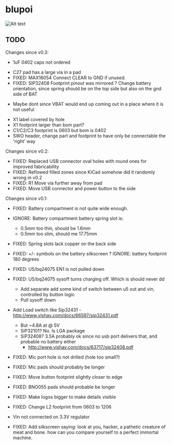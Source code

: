 blupoi
======

![Alt text](/../master/hardware/blupoi.png?raw=true "v0.1: render")


TODO
----

Changes since v0.3:
 - 1uF 0402 caps not ordered
 * C27 pad has a large via in a pad
 * FIXED: MAX16054 Connect CLEAR to GND if unused.
 * FIXED: SIP32408 Footprint pinout was mirrored
 ? Change battery orientation, since spring should be on the top side but also on the gnd side of BAT
  - Maybe dont since VBAT would end up coming out in a place where it is not useful
 * X1 label covered by hole
 * X1 footprint larger than bom part?
 * C1/C2/C3 footprint is 0603 but bom is 0402
 * SWO header, change part and footprint to have only be connectable the 'right' way
 


Changes since v0.2:
 * FIXED: Replaced USB connector oval holes with round ones for improved fabricability
 * FIXED: Reflowed filled zones since KiCad somehow did it randomly wrong in v0.2
 * FIXED: R1 Move via further away from pad
 * FIXED: Move USB connector and power button to the side



Changes since v0.1:
 * FIXED: Battery compartment is not quite wide enough.
 * IGNORE: Battery compartment battery spring slot is:
   - 0.5mm too thin, should be 1.6mm
   - 0.5mm too slim, should me 17.75mm
 * FIXED: Spring slots lack copper on the back side
 * FIXED: +/- symbols on the battery silkscreen
 ? IGNORE: battery footprint 180 degrees
 
 
 * FIXED: U5/bq24075 EN1 is not pulled down
 * FIXED: U5/bq24075 sysoff turns charging off. Which is should never dd
   - Add separate add some kind of switch between u5 out and vin, controlled by button logic
   - Pull sysoff down
 * Add Load switch like Sip32431 - http://www.vishay.com/docs/66597/sip32431.pdf
   - But ~4.8A at @ 5V
   - SiP32101? No. Is LGA package
   - SiP32408? 3.5A probably ok since no usb port delivers that, and probable no battery either
     - http://www.vishay.com/docs/63717/sip32408.pdf

 * FIXED: Mic port hole is not drilled (hole too small?)
 * FIXED: Mic pads should probably be longer

 * FIXED: Move button footprint slightly closer to edge

 * FIXED: BNO055 pads should probable be longer

 * FIXED: Make logos bigger to make details visible

 * FIXED: Change L2 footprint from 0603 to 1206

 * Vin not connected on 3.3V regulator

 * FIXED: Add silkscreen saying:
   look at you, hacker, a pathetic creature of meat and bone. how can you compare yourself to a perfect immortal machine.

